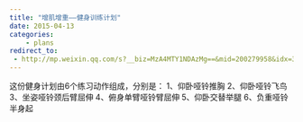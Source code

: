 ```yaml
---
title: "增肌增重——健身训练计划"
date: 2015-04-13
categories:
    - plans
redirect_to:
 - http://mp.weixin.qq.com/s?__biz=MzA4MTY1NDAzMg==&mid=200279958&idx=3&sn=d35ceccf854f5d7b26b4caceea65bb96&scene=1&key=2e5b2e802b7041cf05f025465433dfb788c291f7eb840872bcd142cdbc3142b43ab05782a8b5dfe4e1b19716482c4ca8&ascene=0&uin=NTI1OTI4MDU1&devicetype=iMac+MacBookPro5%2C5+OSX+OSX+10.10.2+build(14C1514)&version=11020012&pass_ticket=E9%2BnEUGin58KRWZ8W3%2BEVeXCH5KwH3KfBqh9O6eZlY3E6flvm%2FzR%2BCdFg9Vltw6G 
---
```


这份健身计划由6个练习动作组成，分别是：
1、仰卧哑铃推胸
2、仰卧哑铃飞鸟
3、坐姿哑铃颈后臂屈伸
4、俯身单臂哑铃臂屈伸
5、仰卧交替举腿
6、负重哑铃半身起

